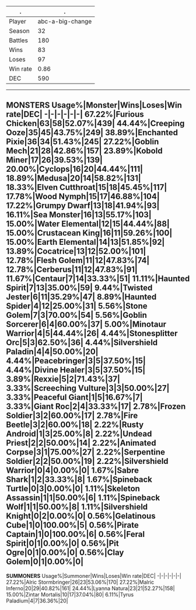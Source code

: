 .|.
-|-
Player|abc-a-big-change
Season|32
Battles|180
Wins|83
Loses|97
Win rate|0.86
DEC|590
---
**MONSTERS**
Usage%|Monster|Wins|Loses|Win rate|DEC|
-|-|-|-|-|-|
67.22%|Furious Chicken|63|58|52.07%|439|
44.44%|Creeping Ooze|35|45|43.75%|249|
38.89%|Enchanted Pixie|36|34|51.43%|245|
27.22%|Goblin Mech|21|28|42.86%|157|
23.89%|Kobold Miner|17|26|39.53%|139|
20.00%|Cyclops|16|20|44.44%|111|
18.89%|Medusa|20|14|58.82%|131|
18.33%|Elven Cutthroat|15|18|45.45%|117|
17.78%|Wood Nymph|15|17|46.88%|104|
17.22%|Grumpy Dwarf|13|18|41.94%|93|
16.11%|Sea Monster|16|13|55.17%|103|
15.00%|Water Elemental|12|15|44.44%|88|
15.00%|Crustacean King|16|11|59.26%|100|
15.00%|Earth Elemental|14|13|51.85%|92|
13.89%|Cocatrice|13|12|52.00%|101|
12.78%|Flesh Golem|11|12|47.83%|74|
12.78%|Cerberus|11|12|47.83%|91|
11.67%|Centaur|7|14|33.33%|51|
11.11%|Haunted Spirit|7|13|35.00%|59|
9.44%|Twisted Jester|6|11|35.29%|47|
8.89%|Haunted Spider|4|12|25.00%|31|
5.56%|Stone Golem|7|3|70.00%|54|
5.56%|Goblin Sorcerer|6|4|60.00%|37|
5.00%|Minotaur Warrior|4|5|44.44%|26|
4.44%|Stonesplitter Orc|5|3|62.50%|36|
4.44%|Silvershield Paladin|4|4|50.00%|20|
4.44%|Peacebringer|3|5|37.50%|15|
4.44%|Divine Healer|3|5|37.50%|15|
3.89%|Rexxie|5|2|71.43%|37|
3.33%|Screeching Vulture|3|3|50.00%|27|
3.33%|Peaceful Giant|1|5|16.67%|7|
3.33%|Giant Roc|2|4|33.33%|17|
2.78%|Frozen Soldier|3|2|60.00%|17|
2.78%|Fire Beetle|3|2|60.00%|18|
2.22%|Rusty Android|1|3|25.00%|8|
2.22%|Undead Priest|2|2|50.00%|14|
2.22%|Animated Corpse|3|1|75.00%|27|
2.22%|Serpentine Soldier|2|2|50.00%|19|
2.22%|Silvershield Warrior|0|4|0.00%|0|
1.67%|Sabre Shark|1|2|33.33%|8|
1.67%|Spineback Turtle|0|3|0.00%|0|
1.11%|Skeleton Assassin|1|1|50.00%|6|
1.11%|Spineback Wolf|1|1|50.00%|8|
1.11%|Silvershield Knight|0|2|0.00%|0|
0.56%|Gelatinous Cube|1|0|100.00%|5|
0.56%|Pirate Captain|1|0|100.00%|6|
0.56%|Feral Spirit|0|1|0.00%|0|
0.56%|Pit Ogre|0|1|0.00%|0|
0.56%|Clay Golem|0|1|0.00%|0|
---
**SUMMONERS**
Usage%|Summoner|Wins|Loses|Win rate|DEC|
-|-|-|-|-|-|
27.22%|Alric Stormbringer|26|23|53.06%|170|
27.22%|Malric Inferno|20|29|40.82%|161|
24.44%|Lyanna Natura|23|21|52.27%|158|
15.00%|Zintar Mortalis|10|17|37.04%|80|
6.11%|Tyrus Paladium|4|7|36.36%|20|
